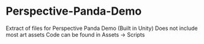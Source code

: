 # Perspective-Panda-Demo
 Extract of files for Perspective Panda Demo (Built in Unity)
 Does not include most art assets
 Code can be found in Assets -> Scripts

